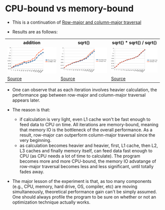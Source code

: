 # CPU-bound vs memory-bound

* This is a continuation of [Row-major and column-major traversal](../3_row-and-column-major-traversal) 

* Results are as follows:

<table>
  <tr>
    <th>addition</th>
    <th>sqrt()</th>
    <th>sqrt() * sqrt() / sqrt()</th>    
  </tr>
  <tr>
    <td><img src="./assets/1st-results.png" /></td>
    <td><img src="./assets/2nd-results.png" /></td>
    <td><img src="./assets/3rd-results.png" /></td>
  </tr>
  <tr>
    <td><a href="./assets/1st-results.csv">Source</a></td>
    <td><a href="./assets/2nd-results.csv">Source</a></td>
    <td><a href="./assets/3rd-results.csv">Source</a></td>
  </tr>
</table>

* One can observe that as each iteration involves heavier calculation, the performance gap between 
row-major and column-major traversal appears later.

* The reason is that:
  * if calculation is very light, even L1 cache won't be fast enough to feed data to CPU on time. All iterations are
  memory-bound, meaning that memory IO is the bottleneck of the overall performance. As a result, row-major
  can outperform column-major traversal since the very beginning.
  * as calculation becomes heavier and heavier, first, L1 cache, then L2, L3 caches and finally memory itself, can
  feed data fast enough to CPU (as CPU needs a lot of time to calculate). The program becomes more and more
  CPU-bound, the memory IO advatange of row-major traversal becomes less and less significant, until totally fades away.


* The major lesson of the experiment is that, as too many components (e.g., CPU, memory, hard drive, OS, compiler, etc)
are moving simultaneously, theoretical performance gain can't be simply assumed. One should always profile the
program to be sure on whether or not an optimization technique actually works.